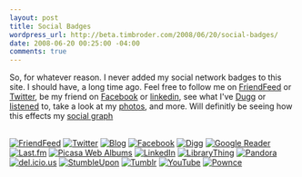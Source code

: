 ```yaml
--- 
layout: post
title: Social Badges
wordpress_url: http://beta.timbroder.com/2008/06/20/social-badges/
date: 2008-06-20 00:25:00 -04:00
comments: true
---
```

So, for whatever reason. I never added my social network badges to this site.  I should have, a long time ago. Feel free to follow me on <a href="http://friendfeed.com/broderboy" rel="me">FriendFeed</a> or <a href="http://twitter.com/broderboy" rel="me">Twitter</a>, be my friend on <a href="http://www.facebook.com/profile.php?id=17500954" rel="me">Facebook</a> or <a href="http://www.linkedin.com/pub/5/749/644" rel="me">linkedin</a>, see what I've <a href="http://www.digg.com/users/timothybroder" rel="me">Dugg</a> or <a href="http://www.last.fm/user/broderboy/" rel="me">listened</a> to, take a look at my <a href="http://picasaweb.google.com/timothy.broder" rel="me">photos</a>, and more.  Will definitly be seeing how this effects my <a href="http://code.google.com/apis/socialgraph/">social graph</a><br /><br />

<a href="http://friendfeed.com/broderboy" rel="me"><img src="http://gpowered.net/php/images/internal.png" border="0" alt="FriendFeed"/></a>
<a href="http://twitter.com/broderboy" rel="me"><img src="http://gpowered.net/php/images/twitter.png" alt="Twitter" border="0"/></a>
<a href="http://blog.gpowered.net/" rel="me"><img src="http://gpowered.net/php/images/blog.png" alt="Blog" border="0"/></a>
<a href="http://www.facebook.com/profile.php?id=17500954" rel="me"><img src="http://gpowered.net/php/images/facebook.png" alt="Facebook" border="0"/></a>
<a href="http://www.digg.com/users/timothybroder" rel="me"><img src="http://gpowered.net/php/images/digg.png" alt="Digg" border="0"/></a>
<a href="http://www.google.com/reader/shared/16162999404522159936" rel="me"><img src="http://gpowered.net/php/images/googlereader.png" alt="Google Reader" border="0"/></a>
<a href="http://www.last.fm/user/broderboy/" rel="me"><img src="http://gpowered.net/php/images/lastfm.png" alt="Last.fm" border="0"/></a>
<a href="http://picasaweb.google.com/timothy.broder" rel="me"><img src="http://gpowered.net/php/images/picasa.png" alt="Picasa Web Albums" border="0"/></a>
<a href="http://www.linkedin.com/pub/5/749/644" rel="me"><img src="http://gpowered.net/php/images/linkedin.png" alt="LinkedIn" border="0"/></a>
<a href="http://www.librarything.com/profile/broderboy" rel="me"><img src="http://gpowered.net/php/images/librarything.png" alt="LibraryThing" border="0"/></a>
<a href="http://www.pandora.com/people/timothy.broder" rel="me"><img src="http://gpowered.net/php/images/pandora.png" alt="Pandora" border="0"/></a>
<a href="http://del.icio.us/broderboy" rel="me"><img src="http://gpowered.net/php/images/delicious.png" alt="del.icio.us" border="0"/></a>
<a href="http://broderboy.stumbleupon.com/" rel="me"><img src="http://gpowered.net/php/images/stumbleupon.png" alt="StumbleUpon" border="0"/></a>
<a href="http://broderboy.tumblr.com/" rel="me"><img src="http://gpowered.net/php/images/tumblr.png" alt="Tumblr" border="0"/></a>
<a href="http://www.youtube.com/profile?user=broderboy" rel="me"><img src="http://gpowered.net/php/images/youtube.png" alt="YouTube" border="0"/></a>
<a href="http://pownce.com/broderboy/" rel="me"><img src="http://gpowered.net/php/images/pownce.png" alt="Pownce" border="0"/></a>
